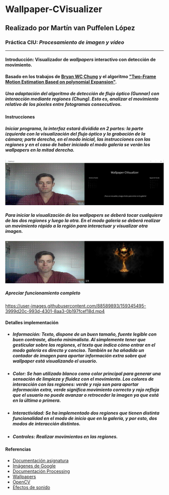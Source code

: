 # Wallpaper-CVisualizer
## Realizado por Martín van Puffelen López
### Práctica  CIU: *Procesamiento de imagen y vídeo*
___

#### Introducción: Visualizador de *wallpapers* interactivo con detección de movimiento.
#### Basado en los trabajos de [Bryan WC Chung](https://www.researchgate.net/publication/319307779_Pro_Processing_for_Images_and_Computer_Vision_with_OpenCV) y el algoritmo ["Two-Frame Motion Estimation Based on polynomial Expansion"](https://link.springer.com/chapter/10.1007/3-540-45103-X_50).
##### Una adaptación del algoritmo de detección de flujo óptico (Gunnar) con interacción mediante regiones (Chung). Esto es, analizar el movimiento relativo de los pixeles entre fotogramas consecutivos.


#### Instrucciones
##### Iniciar programa, la interfaz estará dividida en 2 partes: la parte izquierda con la visualización del flujo óptico y la grabación de la cámara; parte derecha, en el modo inicial, las instrucciones con las regiones y en el caso de haber iniciado el modo *galería* se verán los wallpapers en la mitad derecha. 

![Inicio](https://github.com/martinvplopez/Wallpaper-CVisualizer/blob/main/Practica_6/capInit.png)

##### Para iniciar la visualización de los wallpapers se deberá tocar cualquiera de las dos regiones y luego la otra. En el modo *galería* se deberá realizar un movimiento rápido a la región para interactuar y visualizar otra imagen.

![Galería](https://github.com/martinvplopez/Wallpaper-CVisualizer/blob/main/Practica_6/capGaleria.png)

##### Apreciar funcionamiento completo
https://user-images.githubusercontent.com/88589893/159345495-3999d20c-993d-4301-8aa3-0b197fcef18d.mp4



#### Detalles implementación
- ##### **Información**: *Texto*, dispone de un buen tamaño, fuente legible con buen contraste, diseño minimalista. Al simplemente tener que gesticular sobre las regiones, el texto que indica cómo entrar en el modo *galería* es directo y conciso. También se ha añadido un *contador* de imagen para aportar información extra sobre qué wallpaper está visualizando el usuario.
- ##### **Color**: Se han utilizado blanco como color principal para generar una sensación de limpieza y fluidez con el movimiento. Los colores de interacción con las regiones: verde y rojo son para aportar información extra, verde significa movimiento correcto y rojo refleja que el usuario no puede avanzar o retroceder la imagen ya que está en la última o primera.
- ##### **Interactividad**: Se ha implementado dos regiones que tienen distinta funcionalidad en el modo de inicio que en la *galería*, y por esto, dos modos de interacción distintos. 
- ##### **Controles**: Realizar movimientos en las regiones.

#### Referencias
- [Documentación asignatura](https://github.com/otsedom/otsedom.github.io/blob/main/CIU/P6/README.md)
- [Imágenes de Google](https://www.google.com/imghp?hl=EN)
- [Documentación Processing](https://processing.org/reference)
- [Wallpapers](https://www.wallpapersafari.com)
- [OpenCV](https://docs.opencv.org/3.4/dc/d6b/group__video__track.html)
- [Efectos de sonido](https://freesound.org/)
